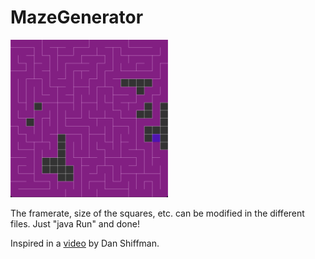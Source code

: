 # MazeGenerator

<img src="/imgs/mazeshot.png" alt="Thumbnail" width="50%"/>

The framerate, size of the squares, etc. can be modified in the different files.
Just "java Run" and done!

Inspired in a [video](https://www.youtube.com/watch?v=HyK_Q5rrcr4) by Dan Shiffman.
